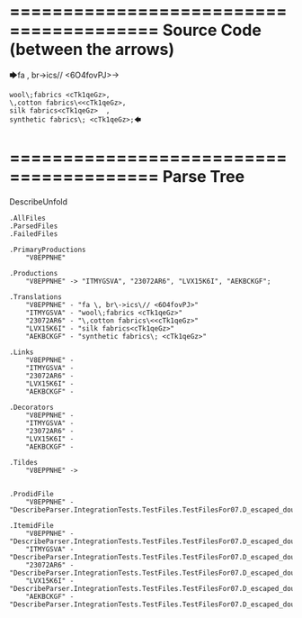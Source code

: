 ========================================
Source Code (between the arrows)
========================================

🡆fa \, br\->ics\// <6O4fovPJ>->

    wool\;fabrics <cTk1qeGz>,
    \,cotton fabrics\<<cTk1qeGz>,
    silk fabrics<cTk1qeGz>  ,
    synthetic fabrics\; <cTk1qeGz>;🡄

========================================
Parse Tree
========================================
DescribeUnfold

    .AllFiles
    .ParsedFiles
    .FailedFiles

    .PrimaryProductions
        "V8EPPNHE" 

    .Productions
        "V8EPPNHE" -> "ITMYGSVA", "23072AR6", "LVX15K6I", "AEKBCKGF";

    .Translations
        "V8EPPNHE" - "fa \, br\->ics\// <6O4fovPJ>"
        "ITMYGSVA" - "wool\;fabrics <cTk1qeGz>"
        "23072AR6" - "\,cotton fabrics\<<cTk1qeGz>"
        "LVX15K6I" - "silk fabrics<cTk1qeGz>"
        "AEKBCKGF" - "synthetic fabrics\; <cTk1qeGz>"

    .Links
        "V8EPPNHE" - 
        "ITMYGSVA" - 
        "23072AR6" - 
        "LVX15K6I" - 
        "AEKBCKGF" - 

    .Decorators
        "V8EPPNHE" - 
        "ITMYGSVA" - 
        "23072AR6" - 
        "LVX15K6I" - 
        "AEKBCKGF" - 

    .Tildes
        "V8EPPNHE" -> 


    .ProdidFile
        "V8EPPNHE" - "DescribeParser.IntegrationTests.TestFiles.TestFilesFor07.D_escaped_double_characters2.ds"

    .ItemidFile
        "V8EPPNHE" - "DescribeParser.IntegrationTests.TestFiles.TestFilesFor07.D_escaped_double_characters2.ds"
        "ITMYGSVA" - "DescribeParser.IntegrationTests.TestFiles.TestFilesFor07.D_escaped_double_characters2.ds"
        "23072AR6" - "DescribeParser.IntegrationTests.TestFiles.TestFilesFor07.D_escaped_double_characters2.ds"
        "LVX15K6I" - "DescribeParser.IntegrationTests.TestFiles.TestFilesFor07.D_escaped_double_characters2.ds"
        "AEKBCKGF" - "DescribeParser.IntegrationTests.TestFiles.TestFilesFor07.D_escaped_double_characters2.ds"

